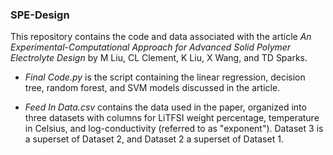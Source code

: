 ### SPE-Design
This repository contains the code and data associated with the article *An Experimental-Computational Approach for Advanced Solid Polymer Electrolyte Design* by M Liu, CL Clement, K Liu, X Wang, and TD Sparks.

- *Final Code.py* is the script containing the linear regression, decision tree, random forest, and SVM models discussed in the article.

- *Feed In Data.csv* contains the data used in the paper, organized into three datasets with columns for LiTFSI weight percentage, temperature in Celsius, and log-conductivity (referred to as "exponent"). Dataset 3 is a superset of Dataset 2, and Dataset 2 a superset of Dataset 1.
